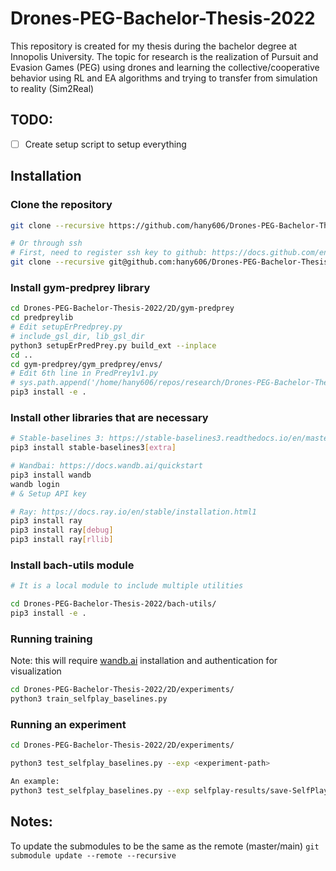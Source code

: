 # Drones-PEG-Bachelor-Thesis-2022
This repository is created for my thesis during the bachelor degree at Innopolis University. The topic for research is the realization of Pursuit and Evasion Games (PEG) using drones and learning the collective/cooperative behavior using RL and EA algorithms and trying to transfer from simulation to reality (Sim2Real)


## TODO:

- [ ] Create setup script to setup everything


## Installation

### Clone the repository

```bash
git clone --recursive https://github.com/hany606/Drones-PEG-Bachelor-Thesis-2022.git

# Or through ssh
# First, need to register ssh key to github: https://docs.github.com/en/github/authenticating-to-github/connecting-to-github-with-ssh/generating-a-new-ssh-key-and-adding-it-to-the-ssh-agent
git clone --recursive git@github.com:hany606/Drones-PEG-Bachelor-Thesis-2022.git
```

### Install gym-predprey library

```bash
cd Drones-PEG-Bachelor-Thesis-2022/2D/gym-predprey
cd predpreylib
# Edit setupErPredprey.py
# include_gsl_dir, lib_gsl_dir
python3 setupErPredPrey.py build_ext --inplace  
cd ..
cd gym-predprey/gym_predprey/envs/
# Edit 6th line in PredPrey1v1.py
# sys.path.append('/home/hany606/repos/research/Drones-PEG-Bachelor-Thesis-2022/2D/gym-predprey/predpreylib')
pip3 install -e .
```

### Install other libraries that are necessary

```bash
# Stable-baselines 3: https://stable-baselines3.readthedocs.io/en/master/guide/install.html
pip3 install stable-baselines3[extra]

# Wandbai: https://docs.wandb.ai/quickstart
pip3 install wandb
wandb login
# & Setup API key

# Ray: https://docs.ray.io/en/stable/installation.html1
pip3 install ray
pip3 install ray[debug]
pip3 install ray[rllib]
```

### Install bach-utils module

```bash
# It is a local module to include multiple utilities

cd Drones-PEG-Bachelor-Thesis-2022/bach-utils/
pip3 install -e .
```

### Running training

Note: this will require [wandb.ai](http://wandb.ai) installation and authentication for visualization

```bash
cd Drones-PEG-Bachelor-Thesis-2022/2D/experiments/
python3 train_selfplay_baselines.py
```

### Running an experiment

```bash
cd Drones-PEG-Bachelor-Thesis-2022/2D/experiments/

python3 test_selfplay_baselines.py --exp <experiment-path>

An example:
python3 test_selfplay_baselines.py --exp selfplay-results/save-SelfPlay1v1-Pred_Prey-v0-PPO-full-vel-08.18.2021_01.08.37
```

## Notes:

To update the submodules to be the same as the remote (master/main)
```git submodule update --remote --recursive```
